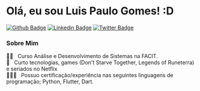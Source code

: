 # Olá, eu sou Luis Paulo Gomes! :D

[![Github Badge](https://img.shields.io/badge/-Github-000?style=flat-square&logo=Github&logoColor=white&link=https://github.com/fagnerpsantos)](https://github.com/luispaulog)
[![Linkedin Badge](https://img.shields.io/badge/-LinkedIn-blue?style=flat-square&logo=Linkedin&logoColor=white&link=https://www.linkedin.com/in/luispaulogomes/)](https://www.linkedin.com/in/luispaulogomes/)
[![Twitter Badge](https://img.shields.io/badge/-Twitter-1ca0f1?style=flat-square&labelColor=1ca0f1&logo=twitter&logoColor=white&link=https://twitter.com/LPGomes_Oficial)](https://twitter.com/LPGomes_Oficial)

### Sobre Mim
👨‍🎓 &nbsp; Curso Análise e Desenvolvimento de Sistemas na FACIT. 
<br/> 💬 &nbsp; Curto tecnologias, games (Don't Starve Together, Legends of Runeterra) e seriados no Netflix
<br/> 👨🏼‍🏫 &nbsp; Possuo certificação/experiência nas seguintes linguagens de programação; Python, Flutter, Dart.

